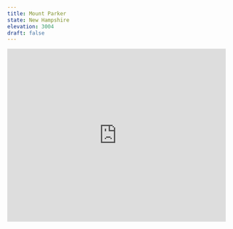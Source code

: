 ```yaml
---
title: Mount Parker 
state: New Hampshire
elevation: 3004 
draft: false
---
```

<iframe class="alltrails" src="https://www.alltrails.com/widget/trail/us/new-hampshire/mount-parker-via-mount-langdon-and-mount-parker-trail?u=i&sh=q5vqbr" width="100%" height="400" frameBorder="0" scrolling="no" marginHeight="0" marginWidth="0" title="AllTrails: Trail Guides and Maps for Hiking, Camping, and Running"></iframe>
